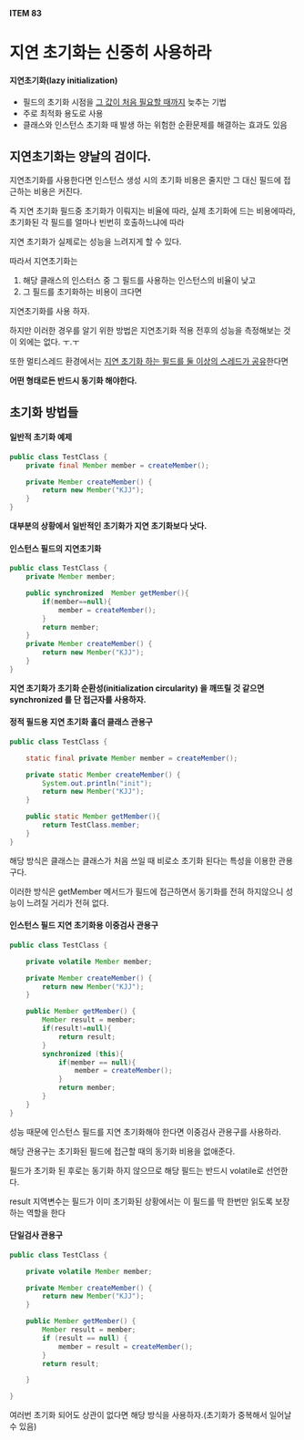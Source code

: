 **ITEM 83**

# 지연 초기화는 신중히 사용하라



#### 지연초기화(lazy initialization)

- 필드의 초기화 시점을 <u>그 값이 처음 필요할 때까지</u> 늦추는 기법
- 주로 최적화 용도로 사용
- 클래스와 인스턴스 초기화 때 발생 하는 위험한 순환문제를 해결하는 효과도 있음







## 지연초기화는 양날의 검이다.



지연초기화를 사용한다면 인스턴스 생성 시의 초기화 비용은 줄지만 그 대신 필드에 접근하는 비용은 커진다.



즉 지연 초기화 필드중 초기화가 이뤄지는 비율에 따라, 실제 초기화에 드는 비용에따라, 초기화된 각 필드를 얼마나 빈번히 호출하느냐에 따라 

지연 초기화가 실제로는 성능을 느려지게 할 수 있다.



따라서 지연초기화는 

1. 해당 클래스의 인스터스 중 그 필드를 사용하는 인스턴스의 비율이 낮고
2. 그 필드를 초기화하는 비용이 크다면 

지연초기화를 사용 하자.



하지만 이러한 경우를 알기 위한 방법은 지연초기화 적용 전후의 성능을 측정해보는 것 이 외에는 없다. ㅜ.ㅜ



또한 멀티스레드 환경에서는 <u>지연 초기화 하는 필드를 둘 이상의 스레드가 공유</u>한다면

**어떤 형태로든 반드시 동기화 해야한다.**







## 초기화 방법들



#### 일반적 초기화 예제

```java
public class TestClass {
    private final Member member = createMember();

    private Member createMember() {
        return new Member("KJJ");
    }
}
```

**대부분의 상황에서 일반적인 초기화가 지연 초기화보다 낫다.**





#### 인스턴스 필드의 지연초기화

```java
public class TestClass {
    private Member member;

    public synchronized  Member getMember(){
        if(member==null){
            member = createMember();
        }
        return member;
    }
    private Member createMember() {
        return new Member("KJJ");
    }
}
```

**지연 초기화가 초기화 순환성(initialization circularity) 을 깨뜨릴 것 같으면 synchronized 를 단 접근자를 사용하자.**





#### 정적 필드용 지연 초기화 홀더 클래스 관용구

```java
public class TestClass {

    static final private Member member = createMember();

    private static Member createMember() {
        System.out.println("init");
        return new Member("KJJ");
    }

    public static Member getMember(){
        return TestClass.member;
    }
}
```

해당 방식은 클래스는 클래스가 처음 쓰일 때 비로소 초기화 된다는 특성을 이용한 관용구다.

이러한 방식은 getMember 메서드가 필드에 접근하면서 동기화를 전혀 하지않으니 성능이 느려질 거리가 전혀 없다.





#### 인스턴스 필드 지연 초기화용 이중검사 관용구

```java
public class TestClass {

    private volatile Member member;

    private Member createMember() {
        return new Member("KJJ");
    }

    public Member getMember() {
        Member result = member;
        if(result!=null){
            return result;
        }
        synchronized (this){
            if(member == null){
                member = createMember();
            }
            return member;
        }
    }
}
```



성능 때문에 인스턴스 필드를 지연 초기화해야 한다면 이중검사 관용구를 사용하라.

해당 관용구는 초기화된 필드에 접근할 때의 동기화 비용을 없애준다.



필드가 초기화 된 후로는 동기화 하지 않으므로 해당 필드는 반드시 volatile로 선언한다.



result 지역변수는 필드가 이미 초기화된 상황에서는 이 필드를 딱 한번만 읽도록 보장하는 역할을 한다



#### 단일검사 관용구

```java
public class TestClass {

    private volatile Member member;

    private Member createMember() {
        return new Member("KJJ");
    }

    public Member getMember() {
        Member result = member;
        if (result == null) {
            member = result = createMember();
        }
        return result;

    }

}
```

여러번 초기화 되어도 상관이 없다면 해당 방식을 사용하자.(초기화가 중복해서 일어날 수 있음)





